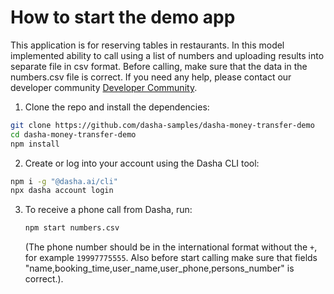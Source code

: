 
# How to start the demo app

This application is for reserving tables in restaurants. In this model implemented ability to call using a list of numbers  and uploading results into separate file in csv format. Before calling, make sure that the data in the numbers.csv file is correct. If you need any help, please contact our developer community
[Developer Community](http://community.dasha.ai).

1. Clone the repo and install the dependencies:
```sh
git clone https://github.com/dasha-samples/dasha-money-transfer-demo
cd dasha-money-transfer-demo
npm install
```

2. Create or log into your account using the Dasha CLI tool:

```sh
npm i -g "@dasha.ai/cli"
npx dasha account login
```

3. To receive a phone call from Dasha, run:
    
    ```sh
    npm start numbers.csv
    ```
     (The phone number should be in the international format without the  `+`, for example `19997775555`. Also before start calling make sure that fields "name,booking_time,user_name,user_phone,persons_number" is correct.).



